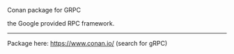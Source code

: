 Conan package for GRPC

the Google provided RPC framework.

--------------------------------------------

Package here: https://www.conan.io/ (search for gRPC)
